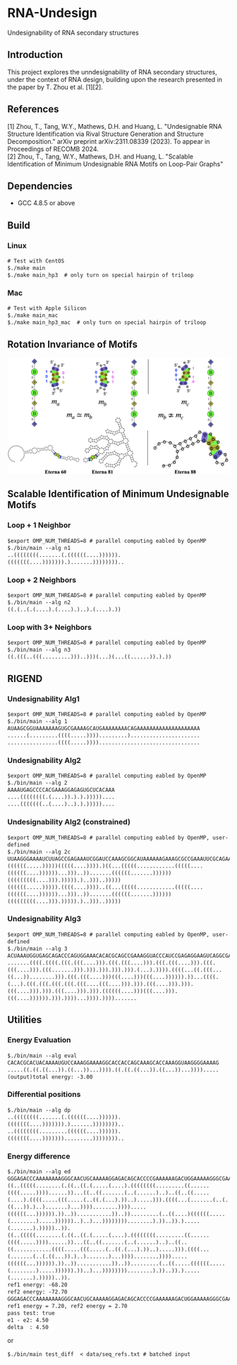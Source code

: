 # RNA-Undesign
Undesignability of RNA secondary structures

## Introduction

This project explores the unndesignability of RNA secondary structures, under the context of RNA design, building upon the research presented in the paper by T. Zhou et al. [1][2].

## References

[1] Zhou, T., Tang, W.Y., Mathews, D.H. and Huang, L. 
"Undesignable RNA Structure Identification via Rival Structure Generation and Structure Decomposition." 
arXiv preprint arXiv:2311.08339 (2023). To appear in Proceedings of RECOMB 2024. \
[2] Zhou, T., Tang, W.Y., Mathews, D.H. and Huang, L. 
"Scalable Identification of Minimum Undesignable RNA Motifs on Loop-Pair Graphs"

## Dependencies
- GCC 4.8.5 or above

## Build
### Linux
```
# Test with CentOS
$./make main   
$./make main_hp3  # only turn on special hairpin of triloop
```
### Mac
```
# Test with Apple Silicon
$./make main_mac   
$./make main_hp3_mac  # only turn on special hairpin of triloop
```
## Rotation Invariance of Motifs
<p align="center">
<img src="figs/rotation_invariance.png" width="700">
</p>

## Scalable Identification of Minimum Undesignable Motifs

### Loop + 1 Neighbor
```
$export OMP_NUM_THREADS=8 # parallel computing eabled by OpenMP
$./bin/main --alg n1
..((((((((.......(.((((((....)))))).(((((((....))))))).).......))))))))..
```
### Loop + 2 Neighbors
```
$export OMP_NUM_THREADS=8 # parallel computing eabled by OpenMP
$./bin/main --alg n2
((.(..(.(....).(....).)..).(....).))
```
### Loop with 3+ Neighbors
```
$export OMP_NUM_THREADS=8 # parallel computing eabled by OpenMP
$./bin/main --alg n3
((.(((..(((.........)))..)))(...)(...((......)).).))
```
## RIGEND

### Undesignability Alg1
```
$export OMP_NUM_THREADS=8 # parallel computing eabled by OpenMP
$./bin/main --alg 1
AUAAGCGGUAAAAAAAGUGCGAAAAGCAUGAAAAAAAACAGAAAAAAAAAAAAAAAAAAAA
......(.........((((.....)))).........)......................
................((((.....))))................................
```

### Undesignability Alg2
```
$export OMP_NUM_THREADS=8 # parallel computing eabled by OpenMP
$./bin/main --alg 2
AAAAUGAGCCCCACGAAAGGAGAGUGCUCACAAA
....((((((((.(....)).).).)))))....
....(((((((..(....)..).).)))))....
```

### Undesignability Alg2 (constrained)
```
$export OMP_NUM_THREADS=8 # parallel computing eabled by OpenMP, user-defined
$./bin/main --alg 2c
UUAAGGGAAAAUCUUAGCCGAGAAAUCGGAUCCAAAGCGGCAUAAAAAAGAAAGCGCCGAAAUUCGCAGAAAUGCGAGAAAGGCAAGCAAAGAAUUCGGCAGAAAAAAUGCCGACCGGGCAAUGAAAAUUCGCCCGUGGAGCCAAGCGGG
((((((.....)))))(((((....)))).)((...(((((............(((((....((((((....))))))...)))..)).......((((((.......))))))(((((((((....))).))))).)..)))..)))))
((((((.....))))).((((....))))..((...(((((............(((((....((((((....))))))...)))..)).......((((((.......))))))(((((((((....))).))))).)..)))..)))))
```
### Undesignability Alg3
```
$export OMP_NUM_THREADS=8 # parallel computing eabled by OpenMP, user-defined
$./bin/main --alg 3
ACUAAAUGGUGAGCAGACCCAGUGGAAACACACGCAGCCGAAAGGUACCCAUCCGAGAGGAAGUCAGGCGAAAGCUAACGGAAAGAACGUAGACAGGGAGCGAGGGACAAAGACUGCAAGGGAAAGUACACAAGACAAAGUAAAAAAAGGUGAGGCAGGGGAAACCCCGGGAAACCGGUCGAAAGACGCCAGCAAACCGCAGAAACAGCCACCCAGCGAGACAGACAAAAGCGGAUACGUAGUCGACGGAAACGUAGUCAGGGGAAACCCACGCAAUCGAAAGAUAGGGAGUCGGUGAAAACCAGAGAAAUCUACUCAAAAGAGGACAGGCAGCGGAACCCCUACACCGAAAAAA
.......((((.((((.(((.(((....))).(((.(((....))).(((.(((....))).(((.(((....))).(((.......))).))).))).))).))).(...).)))).((((...((.(((...((...))........))).(((.(((....)))(((....)))(((....)))))).))...((((.(...).(((.(((.(((.(((.(((....(((....))).))).(((....))).))).(((....))).))).(((....))).))).((((((....)))(((....))).(((....)))))).))).))))...)))).)))).......
```
## Utilities
### Energy Evaluation
``` 
$./bin/main --alg eval
CACACGCACUACAAAAUGUCCAAAGGAAAAGGCACCACCAGCAAAGCACCAAAGGUAAGGGGAAAAG
.....((.((.((...)).((...))...)))).((.((.((...)).((...))...)))).....
(output)total energy: -3.00
```
### Differential positions
```
$./bin/main --alg dp
..((((((((.......(.((((((....)))))).(((((((....))))))).).......))))))))..
..((((((((.........((((((....)))))).(((((((....))))))).........))))))))..
```
### Energy difference
```
$./bin/main --alg ed
GGGAGACCCAAAAAAAAGGGCAACUGCAAAAAGGAGACAGCACCCCGAAAAAAGACUGGAAAAAGGGCGAAAAGCUCGAAAAACACGACCAACGGAAAACAGGACGAAAGAGAACAAGCAAGCCAAAGGGAAACAGACUAAAAACGCGAAAGCGACUGCAAAGGGGGAGAAAAAGCGACCCUGAACGAAAAAGGGGCGAAAAAUUGGAACAAAAAAAGGAGGGGGGAAAGGAAAGUCAAAGACACUCGAAACGAGUGAGCGGGCAAAAAAAAAAACGGGGGAUGAAUAACGGACGGAAACGCGGCGGAAAGCGAAAAAAAGAAAAACGUCGUACGGACUACUGGGGUGCAAAAAAAAGGAGGGGCGCAAAAAGGAAAAAACAGGGUCCACUA
((..(((((........(.((..((.(.....(....).((((((((.........((......((((.....))))......))...((..((.......(..(......)..)..((..((.....(....).((((.....(((.....(..((.(...).))..).....))).((((...(.......(..(.((...)).)..).......)...))))........)))).....((((((...)))))).))..))...........))..)).........(..((....)((((((.....(........).....))))))..)..)...))))))))........).))..)).).....(.......).)))))..)).
((..(((((........(.((..((.(.....(....).((((((((.........((......((((.....))))......))...((..((.......(..(......)..)..((..((............((((.....(((.....(..((.(...).))..).....))).((((...(.......(..(.((...)).)..).......)...))))........)))).....((((((...)))))).))..))...........))..)).........(..((.....((((((.....(........).....)))))).))..)...))))))))........).))..)).).....(.......).)))))..)).
ref1 energy: -68.20
ref2 energy: -72.70
GGGAGACCCAAAAAAAAGGGCAACUGCAAAAAGGAGACAGCACCCCGAAAAAAGACUGGAAAAAGGGCGAAAAGCUCGAAAAACACGACCAACGGAAAACAGGACGAAAGAGAACAAGCAAGCCAAAGGGAAACAGACUAAAAACGCGAAAGCGACUGCAAAGGGGGAGAAAAAGCGACCCUGAACGAAAAAGGGGCGAAAAAUUGGAACAAAAAAAGGAGGGGGGAAAGGAAAGUCAAAGACACUCGAAACGAGUGAGCGGGCAAAAAAAAAAACGGGGGAUGAAUAACGGACGGAAACGCGGCGGAAAGCGAAAAAAAGAAAAACGUCGUACGGACUACUGGGGUGCAAAAAAAAGGAGGGGCGCAAAAAGGAAAAAACAGGGUCCACUA
ref1 energy = 7.20, ref2 energy = 2.70
pass test: true
e1 - e2: 4.50
delta  : 4.50
```
or
```
$./bin/main test_diff  < data/seq_refs.txt # batched input
```
